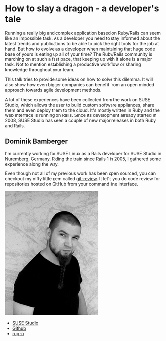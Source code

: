 # How to slay a dragon - a developer's tale

Running a really big and complex application based on Ruby/Rails can seem like an impossible task. As a developer you need to stay informed about the latest trends and publications to be able to pick the right tools for the job at hand. But how to evolve as a developer when maintaining that huge code base of yours is eating up all of your time? The Ruby/Rails community is marching on at such a fast pace, that keeping up with it alone is a major task. Not to mention establishing a productive workflow or sharing knowledge throughout your team.

This talk tries to provide some ideas on how to solve this dilemma. It will also show how even bigger companies can benefit from an open minded approach towards agile development methods.

A lot of these experiences have been collected from the work on SUSE Studio, which allows the user to build custom software appliances, share them and even deploy them to the cloud. It's mostly written in Ruby and the web interface is running on Rails. Since its development already started in 2008, SUSE Studio has seen a couple of new major releases in both Ruby and Rails.


## Dominik Bamberger

I'm currently working for SUSE Linux as a Rails developer for SUSE Studio in Nuremberg, Germany. Riding the train since Rails 1 in 2005, I gathered some experience along the way.

Even though not all of my previous work has been open sourced, you can checkout my nifty little gem called [git-review](https://github.com/b4mboo/git-review). It let's you do code review for repositories hosted on GitHub from your command line interface.

![Profile picture](https://github.com/euruko2012/call-for-proposals/raw/master/dominik_bamberger-how_to_slay_a_dragon/profile_picture.jpg)

- [SUSE Studio](http://susestudio.com)
- [Github](https://github.com/b4mboo)
- [rug-n](http://rug-n.de)
